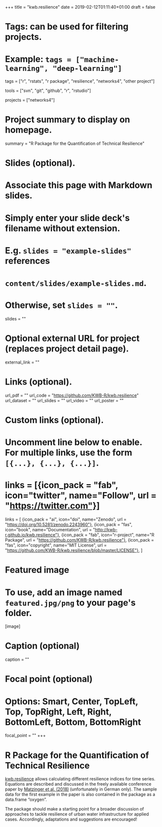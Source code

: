 +++
title = "kwb.resilience"
date = 2019-02-12T01:11:40+01:00
draft = false

# Tags: can be used for filtering projects.
# Example: `tags = ["machine-learning", "deep-learning"]`
tags = ["r", "rstats", "r package", "resilience", "networks4", "other project"]

tools = ["svn", "git", "github", "r", "rstudio"]

projects = ["networks4"]

# Project summary to display on homepage.
summary = "R Package for the Quantification of Technical Resilience"

# Slides (optional).
#   Associate this page with Markdown slides.
#   Simply enter your slide deck's filename without extension.
#   E.g. `slides = "example-slides"` references 
#   `content/slides/example-slides.md`.
#   Otherwise, set `slides = ""`.
slides = ""

# Optional external URL for project (replaces project detail page).
external_link = ""

# Links (optional).
url_pdf = ""
url_code = "https://github.com/KWB-R/kwb.resilience"
url_dataset = ""
url_slides = ""
url_video = ""
url_poster = ""

# Custom links (optional).
#   Uncomment line below to enable. For multiple links, use the form `[{...}, {...}, {...}]`.
# links = [{icon_pack = "fab", icon="twitter", name="Follow", url = "https://twitter.com"}]
links = [
{icon_pack = "ai", icon="doi", name="Zenodo", url = "https://doi.org/10.5281/zenodo.2243960"},
{icon_pack = "fas", icon="book", name="Documentation", url = "http://kwb-r.github.io/kwb.resilience"},
{icon_pack = "fab", icon="r-project", name="R Package", url = "https://github.com/KWB-R/kwb.resilience"}, 
{icon_pack = "fas", icon="copyright", name="MIT License", url = "https://github.com/KWB-R/kwb.resilience/blob/master/LICENSE"},
]

# Featured image
# To use, add an image named `featured.jpg/png` to your page's folder. 
[image]
  # Caption (optional)
  caption = ""

  # Focal point (optional)
  # Options: Smart, Center, TopLeft, Top, TopRight, Left, Right, BottomLeft, Bottom, BottomRight
  focal_point = ""
+++

# R Package for the Quantification of Technical Resilience

[kwb.resilience](https://github.com/KWB-R/kwb.resilience) allows calculating different resilience indices for time series. Equations are described and discussed in the freely available conference paper by [Matzinger et al. (2018)](https://www.researchgate.net/publication/326040304_Quantitative_Beschreibung_der_Resilienz_urbaner_Wassersysteme) (unfortunately in German only). The sample data for the first example in the paper is also contained in the package as a data.frame “oxygen”.

The package should make a starting point for a broader discussion of approaches to tackle resilience of urban water infrastructure for applied cases. Accordingly, adaptations and suggestions are encouraged!
